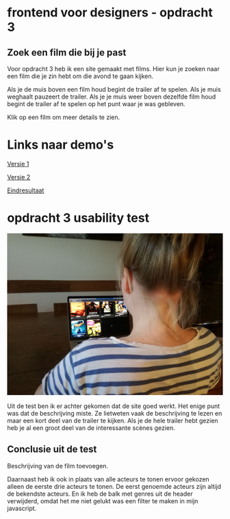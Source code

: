 # frontend voor designers - opdracht 3

## Zoek een film die bij je past

Voor opdracht 3 heb ik een site gemaakt met films. Hier kun je zoeken naar een film die je zin hebt om die avond te gaan kijken.

Als je de muis boven een film houd begint de trailer af te spelen. Als je muis weghaalt pauzeert de trailer. Als je je muis weer boven dezelfde film houd begint de trailer af te spelen op het punt waar je was gebleven.

Klik op een film om meer details te zien.


# Links naar demo's
[Versie 1](https://kazbison.github.io/frontendvoordesigners/opdracht3/v1/)

[Versie 2](https://kazbison.github.io/frontendvoordesigners/opdracht3/v1/)

[Eindresultaat](https://kazbison.github.io/frontendvoordesigners/opdracht3/v3/)


# opdracht 3 usability test

![Testpersoon](testpersoon.jpg "Testpersoon")

Uit de test ben ik er achter gekomen dat de site goed werkt. Het enige punt was dat de beschrijving miste. Ze lietweten vaak de beschrijving te lezen en maar een kort deel van de trailer te kijken. Als je de hele trailer hebt gezien heb je al een groot deel van de interessante scènes gezien.

## Conclusie uit de test

Beschrijving van de film toevoegen.

Daarnaast heb ik ook in plaats van alle acteurs te tonen ervoor gekozen alleen de eerste drie acteurs te tonen. De eerst genoemde acteurs zijn altijd de bekendste acteurs. En ik heb de balk met genres uit de header verwijderd, omdat het me niet gelukt was een filter te maken in mijn javascript.

